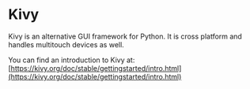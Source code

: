 # Kivy

Kivy is an alternative GUI framework for Python. It is cross platform and handles 
multitouch devices as well.


You can find an introduction to Kivy at:
    [https://kivy.org/doc/stable/gettingstarted/intro.html](https://kivy.org/doc/stable/gettingstarted/intro.html)
    
    